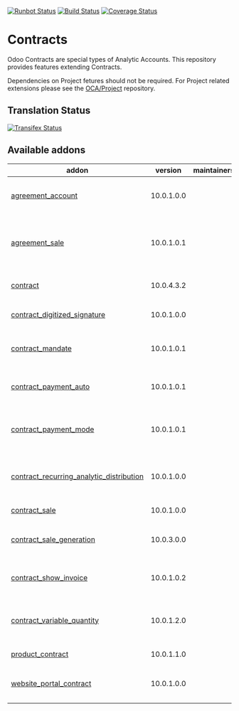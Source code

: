 [![Runbot Status](https://runbot.odoo-community.org/runbot/badge/flat/110/10.0.svg)](https://runbot.odoo-community.org/runbot/repo/github-com-oca-contract-110)
[![Build Status](https://travis-ci.org/OCA/contract.svg?branch=10.0)](https://travis-ci.org/OCA/contract)
[![Coverage Status](https://coveralls.io/repos/OCA/contract/badge.svg?branch=10.0)](https://coveralls.io/r/OCA/contract?branch=10.0)

# Contracts

Odoo Contracts are special types of Analytic Accounts.
This repository provides features extending Contracts.

Dependencies on Project fetures should not be required.
For Project related extensions please see the
[OCA/Project](https://github.com/OCA/project) repository.


## Translation Status
[![Transifex Status](https://www.transifex.com/projects/p/OCA-contract-10-0/chart/image_png)](https://www.transifex.com/projects/p/OCA-contract-10-0)

[//]: # (addons)

Available addons
----------------
addon | version | maintainers | summary
--- | --- | --- | ---
[agreement_account](agreement_account/) | 10.0.1.0.0 |  | Adds an agreement object linked to an invoice
[agreement_sale](agreement_sale/) | 10.0.1.0.1 |  | Link an agreement to a sale order and copy to invoice
[contract](contract/) | 10.0.4.3.2 |  | Contracts Management - Recurring
[contract_digitized_signature](contract_digitized_signature/) | 10.0.1.0.0 |  | Contract Digitized Signature
[contract_mandate](contract_mandate/) | 10.0.1.0.1 |  | Mandate in contracts and their invoices
[contract_payment_auto](contract_payment_auto/) | 10.0.1.0.1 |  | Adds automatic payments to contracts.
[contract_payment_mode](contract_payment_mode/) | 10.0.1.0.1 |  | Payment mode in contracts and their invoices
[contract_recurring_analytic_distribution](contract_recurring_analytic_distribution/) | 10.0.1.0.0 |  | Analytic plans on contracts recurring invoices
[contract_sale](contract_sale/) | 10.0.1.0.0 |  | Contract from Sale
[contract_sale_generation](contract_sale_generation/) | 10.0.3.0.0 |  | Contracts Management - Recurring Sales
[contract_show_invoice](contract_show_invoice/) | 10.0.1.0.2 |  | Button in contracts to show their invoices
[contract_variable_quantity](contract_variable_quantity/) | 10.0.1.2.0 |  | Variable quantity in contract recurrent invoicing
[product_contract](product_contract/) | 10.0.1.1.0 |  | Product Contract
[website_portal_contract](website_portal_contract/) | 10.0.1.0.0 |  | Extends website portal with contracts.

[//]: # (end addons)

